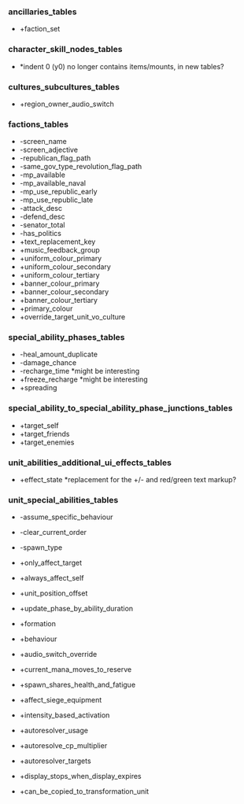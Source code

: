 ### ancillaries_tables
- +faction_set

### character_skill_nodes_tables
- *indent 0 (y0) no longer contains items/mounts, in new tables?

### cultures_subcultures_tables
- +region_owner_audio_switch

### factions_tables
- -screen_name
- -screen_adjective
- -republican_flag_path
- -same_gov_type_revolution_flag_path
- -mp_available
- -mp_available_naval
- -mp_use_republic_early
- -mp_use_republic_late
- -attack_desc
- -defend_desc
- -senator_total
- -has_politics
- +text_replacement_key
- +music_feedback_group
- +uniform_colour_primary
- +uniform_colour_secondary
- +uniform_colour_tertiary
- +banner_colour_primary
- +banner_colour_secondary
- +banner_colour_tertiary
- +primary_colour
- +override_target_unit_vo_culture

### special_ability_phases_tables
- -heal_amount_duplicate
- -damage_chance
- -recharge_time *might be interesting
- +freeze_recharge *might be interesting
- +spreading

### special_ability_to_special_ability_phase_junctions_tables
- +target_self
- +target_friends
- +target_enemies

### unit_abilities_additional_ui_effects_tables
- +effect_state *replacement for the +/- and red/green text markup?

### unit_special_abilities_tables
- -assume_specific_behaviour
- -clear_current_order
- -spawn_type

- +only_affect_target
- +always_affect_self
- +unit_position_offset
- +update_phase_by_ability_duration
- +formation
- +behaviour
- +audio_switch_override
- +current_mana_moves_to_reserve
- +spawn_shares_health_and_fatigue
- +affect_siege_equipment
- +intensity_based_activation
- +autoresolver_usage
- +autoresolve_cp_multiplier
- +autoresolver_targets
- +display_stops_when_display_expires
- +can_be_copied_to_transformation_unit
